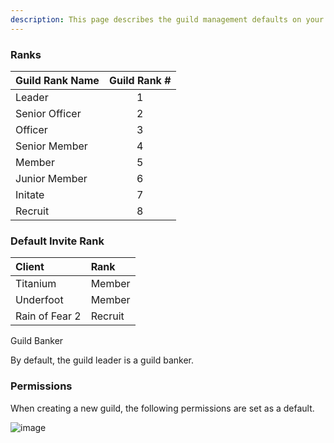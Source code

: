 ```yaml
---
description: This page describes the guild management defaults on your EQEmu Server.
---
```


### Ranks

|Guild Rank Name|Guild Rank #|
|---------------|:---:|
|Leader|1|
|Senior Officer|2|
|Officer|3|
|Senior Member|4|
|Member|5|
|Junior Member|6|
|Initate|7|
|Recruit|8|


### Default Invite Rank

|Client|Rank|
|:---|:---|
|Titanium|Member|
|Underfoot|Member|
|Rain of Fear 2|Recruit|

Guild Banker

By default, the guild leader is a guild banker.

### Permissions

When creating a new guild, the following permissions are set as a default.

![image](https://github.com/EQEmu/Server/assets/65987027/5e5d4a21-8b44-4f05-b185-774141ef0f18)
